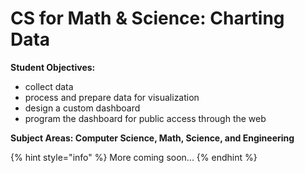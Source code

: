 # CS for Math & Science: Charting Data

**Student Objectives:** 

* collect data
* process and prepare data for visualization
* design a custom dashboard
* program the dashboard for public access through the web

**Subject Areas: Computer Science, Math, Science, and Engineering**

{% hint style="info" %}
More coming soon...
{% endhint %}

